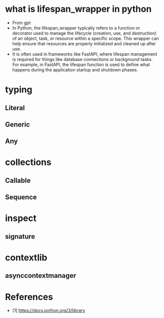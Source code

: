 # what is lifespan_wrapper in python
- From gpt
- In Python, the lifespan_wrapper typically refers to a function or decorator used to manage the lifecycle (creation, use, and destruction) of an object, task, or resource within a specific scope. This wrapper can help ensure that resources are properly initialized and cleaned up after use.
- It is often used in frameworks like FastAPI, where lifespan management is required for things like database connections or background tasks. For example, in FastAPI, the lifespan function is used to define what happens during the application startup and shutdown phases.

# typing
## Literal
## Generic
## Any

# collections
## Callable
## Sequence

# inspect
## signature

# contextlib
## asynccontextmanager

# References
- [1] https://docs.python.org/3/library
